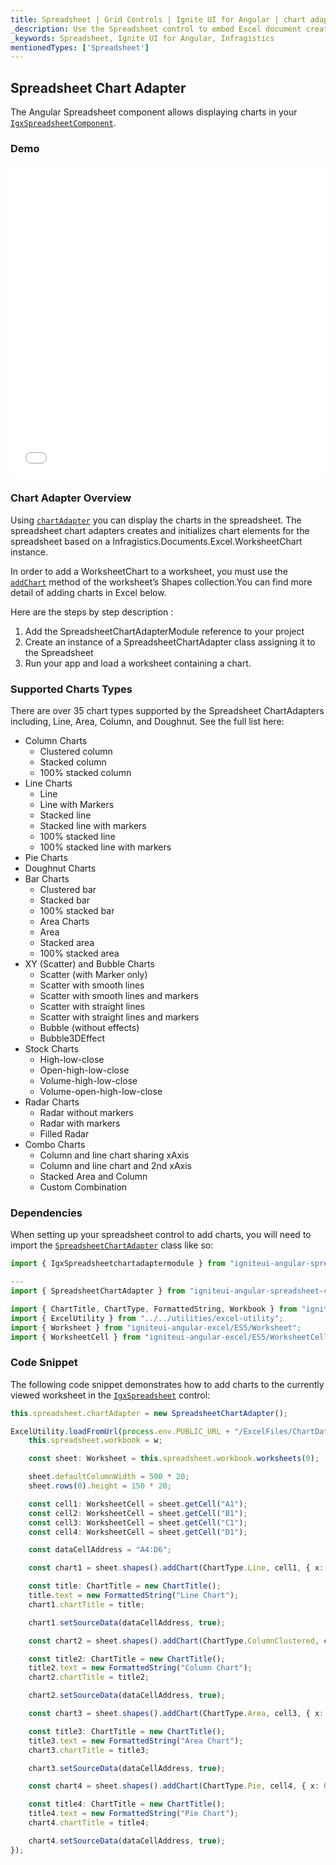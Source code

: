 ```yaml
---
title: Spreadsheet | Grid Controls | Ignite UI for Angular | chart adapter | Infragistics |
_description: Use the Spreadsheet control to embed Excel document creation and editing experiences right into your application.
_keywords: Spreadsheet, Ignite UI for Angular, Infragistics
mentionedTypes: ['Spreadsheet']
---
```


## Spreadsheet Chart Adapter

The Angular Spreadsheet component allows displaying charts in your [`IgxSpreadsheetComponent`](/angular-apis/typescript/latest/classes/igxspreadsheetcomponent.html).

### Demo

<div class="sample-container loading" style="height: 500px">
    <iframe id="spreadsheet-adapter-iframe" src='{environment:demosBaseUrl}/spreadsheet/spreadsheet-adapter' width="100%" height="100%" seamless frameBorder="0" onload="onXPlatSampleIframeContentLoaded(this);"></iframe>
</div>

<div class="divider--half"></div>

### Chart Adapter Overview

Using [`chartAdapter`](/angular-apis/typescript/latest/classes/igxspreadsheetcomponent.html#chartadapter) you can display the charts in the spreadsheet. The spreadsheet chart adapters creates and initializes chart elements for the spreadsheet based on a Infragistics.Documents.Excel.WorksheetChart instance.

In order to add a WorksheetChart to a worksheet, you must use the [`addChart`](/angular-apis/typescript/latest/classes/igxspreadsheetcomponent.html#addchart) method of the worksheet’s Shapes collection.You can find more detail of adding charts in Excel below.

Here are the steps by step description :

1.  Add the SpreadsheetChartAdapterModule reference to your project
2.  Create an instance of a SpreadsheetChartAdapter class assigning it to the Spreadsheet
3.  Run your app and load a worksheet containing a chart.

### Supported Charts Types

There are over 35 chart types supported by the Spreadsheet ChartAdapters including, Line, Area, Column, and Doughnut. See the full list here:

-   Column Charts
    -   Clustered column
    -   Stacked column
    -   100% stacked column  
-   Line Charts  
    -   Line
    -   Line with Markers
    -   Stacked line
    -   Stacked line with markers
    -   100% stacked line
    -   100% stacked line with markers  
-   Pie Charts
-   Doughnut Charts  
-   Bar Charts  
    -   Clustered bar
    -   Stacked bar
    -   100% stacked bar
    -   Area Charts
    -   Area
    -   Stacked area
    -   100% stacked area
-   XY (Scatter) and Bubble Charts  
    -   Scatter (with Marker only)
    -   Scatter with smooth lines
    -   Scatter with smooth lines and markers
    -   Scatter with straight lines
    -   Scatter with straight lines and markers
    -   Bubble (without effects)
    -   Bubble3DEffect
-   Stock Charts  
    -   High-low-close
    -   Open-high-low-close
    -   Volume-high-low-close
    -   Volume-open-high-low-close
-   Radar Charts  
    -   Radar without markers
    -   Radar with markers
    -   Filled Radar
-   Combo Charts  
    -   Column and line chart sharing xAxis
    -   Column and line chart and 2nd xAxis
    -   Stacked Area and Column
    -   Custom Combination

### Dependencies

When setting up your spreadsheet control to add charts, you will need to import the [`SpreadsheetChartAdapter`](/angular-apis/typescript/latest/classes/spreadsheetchartadapter.html) class like so:

```ts
import { IgxSpreadsheetchartadaptermodule } from "igniteui-angular-spreadsheet-chart-adapter/ES5/igx-spreadsheet-chart-adapter-module";

---
import { SpreadsheetChartAdapter } from "igniteui-angular-spreadsheet-chart-adapter/ES5/SpreadsheetChartAdapter";

import { ChartTitle, ChartType, FormattedString, Workbook } from "igniteui-angular-excel/ES5/excel.core";
import { ExcelUtility } from "../../utilities/excel-utility";
import { Worksheet } from "igniteui-angular-excel/ES5/Worksheet";
import { WorksheetCell } from "igniteui-angular-excel/ES5/WorksheetCell";
```

### Code Snippet

The following code snippet demonstrates how to add charts to the currently viewed worksheet in the [`IgxSpreadsheet`](/angular-apis/typescript/latest/classes/igxspreadsheet.html) control:

```typescript
this.spreadsheet.chartAdapter = new SpreadsheetChartAdapter();

ExcelUtility.loadFromUrl(process.env.PUBLIC_URL + "/ExcelFiles/ChartData.xlsx").then((w) => {
    this.spreadsheet.workbook = w;

    const sheet: Worksheet = this.spreadsheet.workbook.worksheets(0);

    sheet.defaultColumnWidth = 500 * 20;
    sheet.rows(0).height = 150 * 20;

    const cell1: WorksheetCell = sheet.getCell("A1");
    const cell2: WorksheetCell = sheet.getCell("B1");
    const cell3: WorksheetCell = sheet.getCell("C1");
    const cell4: WorksheetCell = sheet.getCell("D1");

    const dataCellAddress = "A4:D6";

    const chart1 = sheet.shapes().addChart(ChartType.Line, cell1, { x: 0, y: 0 }, cell1, { x: 100, y: 100 });

    const title: ChartTitle = new ChartTitle();
    title.text = new FormattedString("Line Chart");
    chart1.chartTitle = title;

    chart1.setSourceData(dataCellAddress, true);

    const chart2 = sheet.shapes().addChart(ChartType.ColumnClustered, cell2, { x: 0, y: 0 }, cell2, { x: 100, y: 100 });

    const title2: ChartTitle = new ChartTitle();
    title2.text = new FormattedString("Column Chart");
    chart2.chartTitle = title2;

    chart2.setSourceData(dataCellAddress, true);

    const chart3 = sheet.shapes().addChart(ChartType.Area, cell3, { x: 0, y: 0 }, cell3, { x: 100, y: 100 });

    const title3: ChartTitle = new ChartTitle();
    title3.text = new FormattedString("Area Chart");
    chart3.chartTitle = title3;

    chart3.setSourceData(dataCellAddress, true);

    const chart4 = sheet.shapes().addChart(ChartType.Pie, cell4, { x: 0, y: 0 }, cell4, { x: 100, y: 100 });

    const title4: ChartTitle = new ChartTitle();
    title4.text = new FormattedString("Pie Chart");
    chart4.chartTitle = title4;

    chart4.setSourceData(dataCellAddress, true);
});
```
